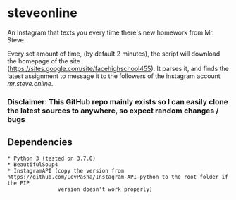 # steveonline
An Instagram that texts you every time there's new homework from Mr. Steve.

Every set amount of time, (by default 2 minutes), the script will download the homepage of the site (https://sites.google.com/site/facehighschool455). It parses it, and finds the latest assignment to message it to the followers of the instagram account *mr.steve.online*.

### Disclaimer: This GitHub repo mainly exists so I can easily clone the latest sources to anywhere, so expect random changes / bugs 

## Dependencies
    * Python 3 (tested on 3.7.0)
    * BeautifulSoup4
    * InstagramAPI (copy the version from https://github.com/LevPasha/Instagram-API-python to the root folder if the PIP
                    version doesn't work properly)


